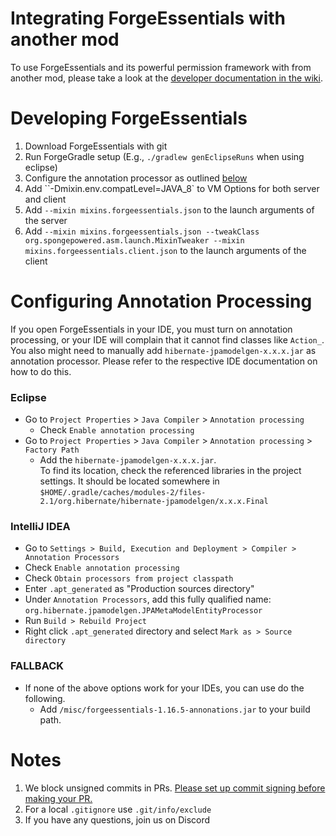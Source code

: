 # Integrating ForgeEssentials with another mod
To use ForgeEssentials and its powerful permission framework with from another mod, please take a look at the [developer documentation in the wiki](https://github.com/ForgeEssentials/ForgeEssentials/wiki/Developer-documentation).

# Developing ForgeEssentials
1. Download ForgeEssentials with git
2. Run ForgeGradle setup
  (E.g., `./gradlew genEclipseRuns` when using eclipse)
3. Configure the annotation processor as outlined [below](#Configuring-Annotation-Processing)
4. Add ``-Dmixin.env.compatLevel=JAVA_8` to VM Options for both server and client
5. Add `--mixin mixins.forgeessentials.json` to the launch arguments of the server
6. Add `--mixin mixins.forgeessentials.json --tweakClass org.spongepowered.asm.launch.MixinTweaker --mixin mixins.forgeessentials.client.json` to the launch arguments of the client

# Configuring Annotation Processing
If you open ForgeEssentials in your IDE, you must turn on annotation processing, or your IDE will complain that it cannot find classes like `Action_`. You also might need to manually add `hibernate-jpamodelgen-x.x.x.jar` as annotation processor. Please refer to the respective IDE documentation on how to do this.

### Eclipse
- Go to `Project Properties` > `Java Compiler` > `Annotation processing`
  - Check `Enable annotation processing`
- Go to `Project Properties` > `Java Compiler` > `Annotation processing` > `Factory Path`
  - Add the `hibernate-jpamodelgen-x.x.x.jar`.  
    To find its location, check the referenced libraries in the project settings. It should be located somewhere in  
    `$HOME/.gradle/caches/modules-2/files-2.1/org.hibernate/hibernate-jpamodelgen/x.x.x.Final`

### IntelliJ IDEA
- Go to `Settings > Build, Execution and Deployment > Compiler > Annotation Processors`
 - Check `Enable annotation processing`
 - Check `Obtain processors from project classpath`
 - Enter `.apt_generated` as "Production sources directory"
 - Under `Annotation Processors`, add this fully qualified name: `org.hibernate.jpamodelgen.JPAMetaModelEntityProcessor`
 - Run `Build > Rebuild Project`
 - Right click `.apt_generated` directory and select `Mark as > Source directory`

### FALLBACK
 - If none of the above options work for your IDEs, you can use do the following.
   - Add `/misc/forgeessentials-1.16.5-annonations.jar` to your build path.

# Notes
1. We block unsigned commits in PRs.  [Please set up commit signing before making your PR.](https://docs.github.com/en/authentication/managing-commit-signature-verification/about-commit-signature-verification)
2. For a local `.gitignore` use `.git/info/exclude`
3. If you have any questions, join us on Discord
